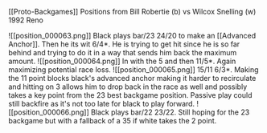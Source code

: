 [[Proto-Backgames]]
Positions from Bill Robertie (b) vs Wilcox Snelling (w) 1992 Reno

![[position_000063.png]]
Black plays bar/23 24/20 to make an [[Advanced Anchor]]. Then he its wit 6/4*. He is trying to get hit since he is so far behind and trying to do it in a way that sends him back the maximum amount.
![[position_000064.png]]
In with the 5 and then 11/5*. Again maximizing potential race loss.
![[position_000065.png]]
15/11 6/3*. Making the 11 point blocks black's advanced anchor making it harder to recirculate and hitting on 3 allows him to drop back in the race as well and possibly takes a key point from the 23 best backgame position. Passive play could still backfire as it's not too late for black to play forward.
![[position_000066.png]]
Black plays bar/22 23/22. Still hoping for the 23 backgame but with a fallback of a 35 if white takes the 2 point.